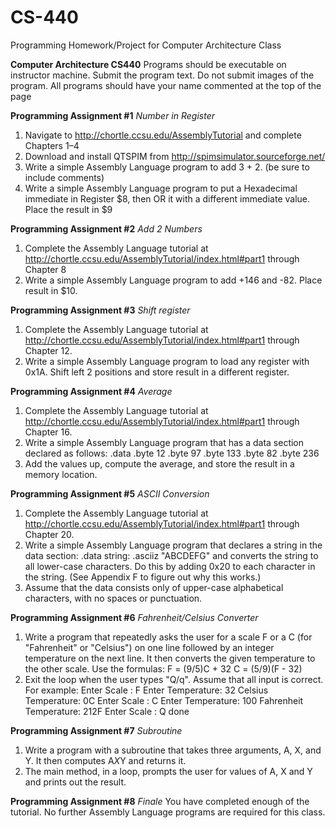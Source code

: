 # CS-440
Programming Homework/Project for Computer Architecture Class

**Computer Architecture CS440**
Programs should be executable on instructor machine.
Submit the program text. Do not submit images of the program.
All programs should have your name commented at the top of the page


**Programming Assignment #1**
*Number in Register*
1. Navigate to http://chortle.ccsu.edu/AssemblyTutorial and complete Chapters 1–4
2. Download and install QTSPIM from http://spimsimulator.sourceforge.net/
3. Write a simple Assembly Language program to add 3 + 2. (be sure to include
comments)
4. Write a simple Assembly Language program to put a Hexadecimal immediate in
Register $8, then OR it with a different immediate value. Place the result in $9


**Programming Assignment #2**
*Add 2 Numbers*
1. Complete the Assembly Language tutorial at
http://chortle.ccsu.edu/AssemblyTutorial/index.html#part1 through Chapter 8
2. Write a simple Assembly Language program to add +146 and -82. Place result
in $10.


**Programming Assignment #3**
*Shift register*
1. Complete the Assembly Language tutorial at
http://chortle.ccsu.edu/AssemblyTutorial/index.html#part1 through Chapter 12.
2. Write a simple Assembly Language program to load any register with 0x1A. Shift
left 2 positions and store result in a different register.


**Programming Assignment #4**
*Average*
1. Complete the Assembly Language tutorial at
http://chortle.ccsu.edu/AssemblyTutorial/index.html#part1 through Chapter 16.
2. Write a simple Assembly Language program that has a data section
declared as follows:
.data
.byte 12
.byte 97
.byte 133
.byte 82
.byte 236
3. Add the values up, compute the average, and store the result in a
memory location.


**Programming Assignment #5**
*ASCII Conversion*
1. Complete the Assembly Language tutorial at
http://chortle.ccsu.edu/AssemblyTutorial/index.html#part1 through Chapter 20.
2. Write a simple Assembly Language program that declares a string in the
data section:
.data
string: .asciiz "ABCDEFG"
and converts the string to all lower-case characters. Do this by adding
0x20 to each character in the string. (See Appendix F to figure out why
this works.)
4. Assume that the data consists only of upper-case alphabetical
characters, with no spaces or punctuation.


**Programming Assignment #6**
*Fahrenheit/Celsius Converter*
1. Write a program that repeatedly asks the user for a scale F or a C (for
"Fahrenheit" or "Celsius") on one line followed by an integer
temperature on the next line. It then converts the given temperature to
the other scale. Use the formulas:
F = (9/5)C + 32
C = (5/9)(F - 32)
2. Exit the loop when the user types "Q/q". Assume that all input is correct.
For example:
Enter Scale : F
Enter Temperature: 32
Celsius Temperature: 0C
Enter Scale : C
Enter Temperature: 100
Fahrenheit Temperature: 212F
Enter Scale : Q
done


**Programming Assignment #7**
*Subroutine*
1. Write a program with a subroutine that takes three arguments, A, X, and
Y. It then computes A*X*Y and returns it.
2. The main method, in a loop, prompts the user for values of A, X and Y
and prints out the result.


**Programming Assignment #8**
*Finale*
You have completed enough of the tutorial. No further Assembly Language
programs are required for this class.
